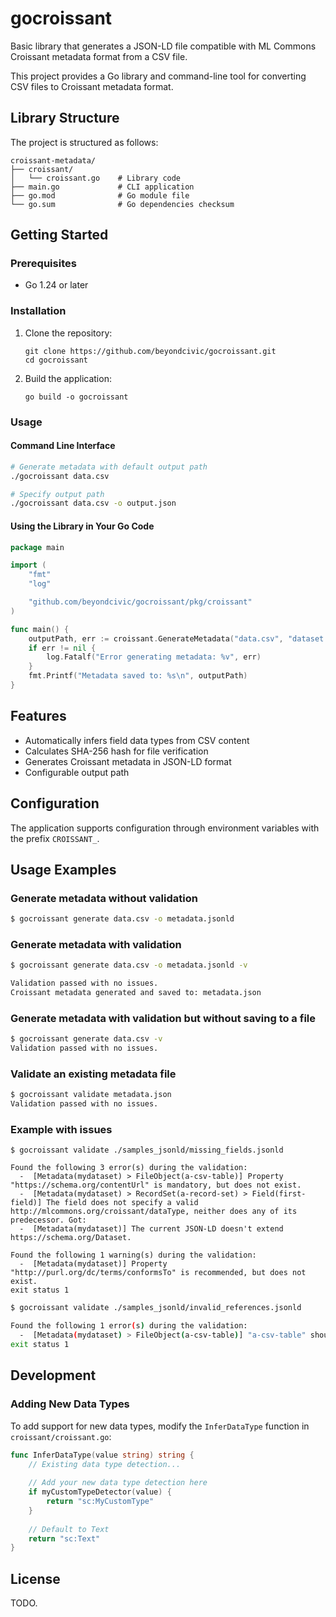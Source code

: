 # gocroissant
Basic library that generates a JSON-LD file compatible with ML Commons Croissant metadata format from a CSV file.

This project provides a Go library and command-line tool for converting CSV files to Croissant metadata format.

## Library Structure

The project is structured as follows:

```
croissant-metadata/
├── croissant/
│   └── croissant.go    # Library code
├── main.go             # CLI application
├── go.mod              # Go module file
└── go.sum              # Go dependencies checksum
```

## Getting Started

### Prerequisites

- Go 1.24 or later

### Installation

1. Clone the repository:
   ```
   git clone https://github.com/beyondcivic/gocroissant.git
   cd gocroissant
   ```

2. Build the application:
   ```
   go build -o gocroissant
   ```

### Usage

#### Command Line Interface

```bash
# Generate metadata with default output path
./gocroissant data.csv

# Specify output path
./gocroissant data.csv -o output.json
```

#### Using the Library in Your Go Code

```go
package main

import (
	"fmt"
	"log"

	"github.com/beyondcivic/gocroissant/pkg/croissant"
)

func main() {
	outputPath, err := croissant.GenerateMetadata("data.csv", "dataset.jsonld")
	if err != nil {
		log.Fatalf("Error generating metadata: %v", err)
	}
	fmt.Printf("Metadata saved to: %s\n", outputPath)
}
```

## Features

- Automatically infers field data types from CSV content
- Calculates SHA-256 hash for file verification
- Generates Croissant metadata in JSON-LD format
- Configurable output path

## Configuration

The application supports configuration through environment variables with the prefix `CROISSANT_`.

## Usage Examples

### Generate metadata without validation
```bash
$ gocroissant generate data.csv -o metadata.jsonld
```

### Generate metadata with validation

```bash
$ gocroissant generate data.csv -o metadata.jsonld -v

Validation passed with no issues.
Croissant metadata generated and saved to: metadata.json
```
### Generate metadata with validation but without saving to a file
```bash
$ gocroissant generate data.csv -v
Validation passed with no issues.
```

### Validate an existing metadata file
```bash
$ gocroissant validate metadata.json
Validation passed with no issues.
```


### Example with issues 
```
$ gocroissant validate ./samples_jsonld/missing_fields.jsonld

Found the following 3 error(s) during the validation:
  -  [Metadata(mydataset) > FileObject(a-csv-table)] Property "https://schema.org/contentUrl" is mandatory, but does not exist.
  -  [Metadata(mydataset) > RecordSet(a-record-set) > Field(first-field)] The field does not specify a valid http://mlcommons.org/croissant/dataType, neither does any of its predecessor. Got: 
  -  [Metadata(mydataset)] The current JSON-LD doesn't extend https://schema.org/Dataset.

Found the following 1 warning(s) during the validation:
  -  [Metadata(mydataset)] Property "http://purl.org/dc/terms/conformsTo" is recommended, but does not exist.
exit status 1
```

```bash
$ gocroissant validate ./samples_jsonld/invalid_references.jsonld

Found the following 1 error(s) during the validation:
  -  [Metadata(mydataset) > FileObject(a-csv-table)] "a-csv-table" should have an attribute "@type": "http://mlcommons.org/croissant/FileObject" or "@type": "http://mlcommons.org/croissant/FileSet". Got sc:WRONG_TYPE instead.
exit status 1
```

## Development

### Adding New Data Types

To add support for new data types, modify the `InferDataType` function in `croissant/croissant.go`:

```go
func InferDataType(value string) string {
	// Existing data type detection...
	
	// Add your new data type detection here
	if myCustomTypeDetector(value) {
		return "sc:MyCustomType"
	}
	
	// Default to Text
	return "sc:Text"
}
```

## License

TODO.
